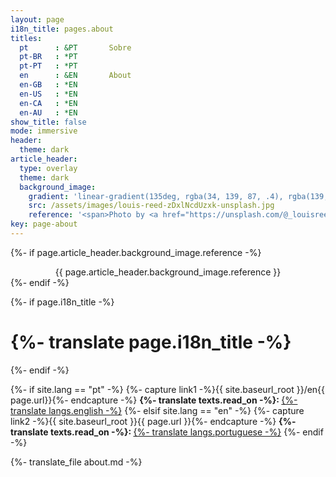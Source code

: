 ```yaml
---
layout: page
i18n_title: pages.about
titles:
  pt      : &PT       Sobre
  pt-BR   : *PT
  pt-PT   : *PT
  en      : &EN       About
  en-GB   : *EN
  en-US   : *EN
  en-CA   : *EN
  en-AU   : *EN
show_title: false
mode: immersive
header:
  theme: dark
article_header:
  type: overlay
  theme: dark
  background_image:
    gradient: 'linear-gradient(135deg, rgba(34, 139, 87, .4), rgba(139, 34, 139, .4))'
    src: /assets/images/louis-reed-zDxlNcdUzxk-unsplash.jpg
    reference: '<span>Photo by <a href="https://unsplash.com/@_louisreed?utm_source=unsplash&amp;utm_medium=referral&amp;utm_content=creditCopyText">Louis Reed</a> on <a href="https://unsplash.com/s/photos/raspberry-pi?utm_source=unsplash&amp;utm_medium=referral&amp;utm_content=creditCopyText">Unsplash</a></span>'
key: page-about
---
```

{%- if page.article_header.background_image.reference -%}
<div style="text-align: center">
  {{ page.article_header.background_image.reference }}
</div>
{%- endif -%}

{%- if page.i18n_title -%}
  <h1>{%- translate page.i18n_title -%}</h1>
{%- endif -%}

{%- if site.lang == "pt" -%}
  {%- capture link1 -%}{{ site.baseurl_root }}/en{{ page.url}}{%- endcapture -%}
  <strong>{%- translate texts.read_on -%}: </strong><a href="{{ link1 }}">{%- translate langs.english -%}</a>
{%- elsif site.lang == "en" -%}
  {%- capture link2 -%}{{ site.baseurl_root }}{{ page.url }}{%- endcapture -%}
  <strong>{%- translate texts.read_on -%}: </strong><a href="{{ link2 }}">{%- translate langs.portuguese -%}</a>
{%- endif -%}

</p>

{%- translate_file about.md -%}
